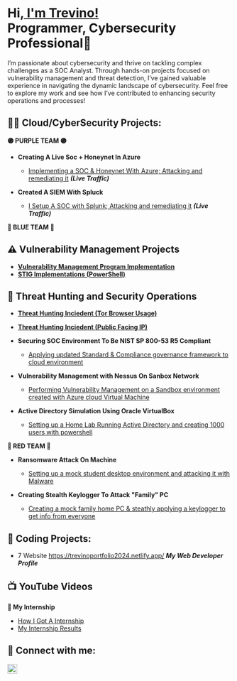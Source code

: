 <h1>Hi<a href="https://www.linkedin.com/in/trevinoparker/">, I'm Trevino! </a><br/> Programmer, Cybersecurity Professional🔐 </h1>
I’m passionate about cybersecurity and thrive on tackling complex challenges as a SOC Analyst. Through hands-on projects focused on vulnerability management and threat detection, I’ve gained valuable experience in navigating the dynamic landscape of cybersecurity. Feel free to explore my work and see how I’ve contributed to enhancing security operations and processes!

<h2>👨‍💻 Cloud/CyberSecurity Projects:</h2>

 <b> 🟣 PURPLE TEAM 🟣 </b> <br/>

- <b> Creating A Live Soc + Honeynet In Azure </b>
  - [Implementing a SOC & Honeynet With Azure; Attacking and remediating it](https://github.com/trevinoparker7/Cloud-Soc) <i><b>(Live Traffic)</b></i>

- <b> Created A SIEM With Spluck </b>
  - [I Setup A SOC with Splunk; Attacking and remediating it](https://github.com/trevinoparker7/Splunk-SIEM) <i><b>(Live Traffic)</b></i>

<b> 🔵 BLUE TEAM 🔵 </b> <br/>

 ## ⚠️ Vulnerability Management Projects

- **[Vulnerability Management Program Implementation](https://github.com/trevinoparker7/vulnerability-management-program)**
- **[STIG Implementations (PowerShell)](https://github.com/trevinoparker7/stig-implementations)**

## 🚨 Threat Hunting and Security Operations

- **[Threat Hunting Inciedent (Tor Browser Usage)](https://github.com/trevinoparker7/threat-hunting-scenario-tor)**

- **[Threat Hunting Inciedent (Public Facing IP)](https://github.com/TrevinoParker7/DeviceInfo-Public-Ip-Address-Detected)**
    
- <b> Securing SOC Environment To Be NIST SP 800-53 R5 Compliant </b>
  - [Applying updated Standard & Compliance governance framework to cloud environment](https://github.com/trevinoparker7/NIST-Compliance/tree/main)

- <b> Vulnerability Management with Nessus On Sanbox Network </b>
  - [Performing Vulnerability Management on a Sandbox environment created with Azure cloud Virtual Machine](https://github.com/trevinoparker7/nessus-vulnerability/blob/main/README.md)
 
- <b> Active Directory Simulation Using Oracle VirtualBox </b>
  - [Setting up a Home Lab Running Active Directory and creating 1000 users with powershell](https://github.com/trevinoparker7/AD-Lab)


 <b> 🔴 RED TEAM 🔴 </b> <br/>


- <b> Ransomware Attack On Machine </b>
  - [Setting up a mock student desktop environment and attacking it with Malware](https://github.com/trevinoparker7/ransomware-attack)
 
- <b> Creating Stealth Keylogger To Attack "Family" PC </b>
  - [Creating a mock family home PC & steathly applying a keylogger to get info from everyone](https://github.com/trevinoparker7/keylogger)


<h2>🤖 Coding Projects:</h2>

- 7 Website https://trevinoportfolio2024.netlify.app/ <b><i>My Web Developer Profile</b></i>



<h2>📺 YouTube Videos</h2>

 <b> 👔 My Internship </b> <br/>

- [How I Got A Internship]()
- [My Internship Results]()

<h2> 🤳 Connect with me:</h2>

[<img align="left" alt="TrevinoParker | LinkedIn" width="22px" src="https://cdn.jsdelivr.net/npm/simple-icons@v3/icons/linkedin.svg" />][linkedin]


[linkedin]: https://www.linkedin.com/in/trevinoparker

<!--


Here are some ideas to get you started:

- 🔭 I’m currently working on ...
- 🌱 I’m currently learning ...
- 👯 I’m looking to collaborate on ...
- 🤔 I’m looking for help with ...
- 💬 Ask me about ...
- 📫 How to reach me: ...
- 😄 Pronouns: ...
- ⚡ Fun fact: ...

[<img align="left" alt="TrevinoParker | YouTube" width="22px" src="https://cdn.jsdelivr.net/npm/simple-icons@v3/icons/youtube.svg" />][youtube]
[<img align="left" alt="TrevinoParker | Twitter" width="22px" src="https://cdn.jsdelivr.net/npm/simple-icons@v3/icons/twitter.svg" />][twitter]
[<img align="left" alt="TrevinoParker | LinkedIn" width="22px" src="https://cdn.jsdelivr.net/npm/simple-icons@v3/icons/linkedin.svg" />][linkedin]
[<img align="left" alt="TrevinoParker | Instagram" width="22px" src="https://cdn.jsdelivr.net/npm/simple-icons@v3/icons/instagram.svg" />][instagram]


[linkedin]: https://www.linkedin.com/in/trevinoparker/


